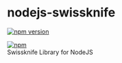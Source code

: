 # nodejs-swissknife
[![npm version](https://badge.fury.io/js/nodejs-swissknife.svg)](https://badge.fury.io/js/nodejs-swissknife)

[![npm](https://nodei.co/npm/mongoose.png)](https://www.npmjs.com/package/nodejs-swissknife) <br />
Swissknife Library for NodeJS
